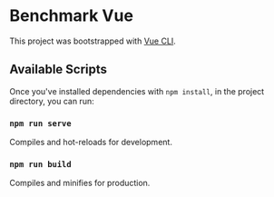 # Benchmark Vue

This project was bootstrapped with [Vue CLI](https://github.com/vuejs/vue-cli).

## Available Scripts

Once you've installed dependencies with `npm install`, in the project directory, you can run:

### `npm run serve`

Compiles and hot-reloads for development.

### `npm run build`

Compiles and minifies for production.
